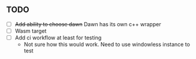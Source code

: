 ## TODO

- [ ] ~~Add ability to choose dawn~~ Dawn has its own c++ wrapper
- [ ] Wasm target
- [ ] Add ci workflow at least for testing
  - Not sure how this would work. Need to use windowless instance to test